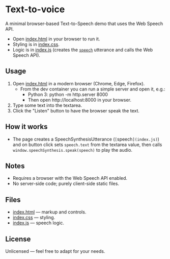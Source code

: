 # Text-to-voice

A minimal browser-based Text-to-Speech demo that uses the Web Speech API.

- Open [index.html](index.html) in your browser to run it.
- Styling is in [index.css](index.css).
- Logic is in [index.js](index.js) (creates the [`speech`](index.js) utterance and calls the Web Speech API).

## Usage

1. Open [index.html](index.html) in a modern browser (Chrome, Edge, Firefox).
   - From the dev container you can run a simple server and open it, e.g.:
     - Python 3: python -m http.server 8000
     - Then open http://localhost:8000 in your browser.
2. Type some text into the textarea.
3. Click the "Listen" button to have the browser speak the text.

## How it works

- The page creates a SpeechSynthesisUtterance (`[`speech`](index.js)`) and on button click sets `speech.text` from the textarea value, then calls `window.speechSynthesis.speak(speech)` to play the audio.

## Notes

- Requires a browser with the Web Speech API enabled.
- No server-side code; purely client-side static files.

## Files

- [index.html](index.html) — markup and controls.
- [index.css](index.css) — styling.
- [index.js](index.js) — speech logic.

## License

Unlicensed — feel free to adapt for your needs.